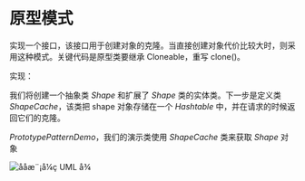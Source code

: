 # 原型模式

实现一个接口，该接口用于创建对象的克隆。当直接创建对象代价比较大时，则采用这种模式。关键代码是原型类要继承	Cloneable，重写 clone()。

实现：

我们将创建一个抽象类 *Shape* 和扩展了 *Shape* 类的实体类。下一步是定义类 *ShapeCache*，该类把 shape 对象存储在一个 *Hashtable* 中，并在请求的时候返回它们的克隆。

*PrototypePatternDemo*，我们的演示类使用 *ShapeCache* 类来获取 *Shape* 对象

![ååæ¨¡å¼ç UML å¾](https://www.runoob.com/wp-content/uploads/2014/08/prototype_pattern_uml_diagram.jpg)